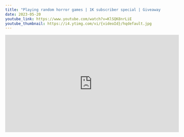 ```yaml
---
title: "Playing random horror games | 1K subscriber special | Giveaway winner!"
date: 2023-05-20
youtube_link: https://www.youtube.com/watch?v=KlSQK8nrLiE
youtube_thumbnail: https://i4.ytimg.com/vi/{videoId}/hqdefault.jpg
---
```

<iframe width="560" height="315" src="https://www.youtube.com/embed/KlSQK8nrLiE" title="Playing random horror games | 1K subscriber special | Giveaway winner!" frameborder="0" allow="accelerometer; autoplay; clipboard-write; encrypted-media; gyroscope; picture-in-picture; web-share" allowfullscreen></iframe>
